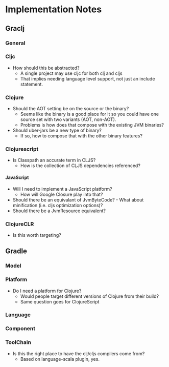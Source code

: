 # Implementation Notes

## Graclj 

### General



### Cljc

- How should this be abstracted?
    - A single project may use cljc for both clj and cljs
    - That implies needing language level support, not just an include statement.

### Clojure

- Should the AOT setting be on the source or the binary?
    - Seems like the binary is a good place for it so you could have one source set with two variants (AOT, non-AOT).
    - Problems is how does that compose with the existing JVM binaries?
- Should uber-jars be a new type of binary?
    - If so, how to compose that with the other binary features?

### Clojurescript

- Is Classpath an accurate term in CLJS?
    - How is the collection of CLJS dependencies referenced? 

#### JavaScript

- Will I need to implement a JavaScript platform?
    - How will Google Closure play into that?
- Should there be an equivalant of JvmByteCode?
       - What about minification (i.e. cljs optimization options)?
- Should there be a JvmResource equivalent?

### ClojureCLR

- Is this worth targeting?

## Gradle

### Model

### Platform

- Do I need a platform for Clojure?
    - Would people target different versions of Clojure from their build?
    - Same question goes for ClojureScript

### Language

### Component

### ToolChain

- Is this the right place to have the clj/cljs compilers come from?
    - Based on language-scala plugin, yes.

